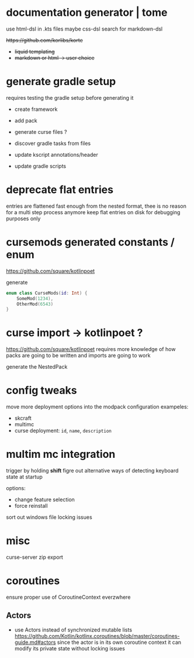 # documentation generator | tome

use html-dsl in .kts files
maybe css-dsl
search for markdown-dsl

<s>
https://github.com/korlibs/korte

- liquid templating
- markdown or html -> user choice
</s>

# generate gradle setup

requires testing the gradle setup before generating it

- create framework
- add pack
- generate curse files ?

- discover gradle tasks from files
- update kscript annotations/header
- update gradle scripts

# deprecate flat entries

entries are flattened fast enough from the nested format, thee is no reason for a multi step process anymore
keep flat entries on disk for debugging purposes only

# cursemods generated constants / enum

https://github.com/square/kotlinpoet

generate 
```kotlin
enum class CurseMods(id: Int) {
    SomeMod(1234),
    OtherMod(6543)
}
```

# curse import -> kotlinpoet ?

https://github.com/square/kotlinpoet
requires more knowledge of how packs are going to be written
and imports are going to work

generate the NestedPack

# config tweaks

move more deployment options into the modpack configuration
exampeles:
 - skcraft
 - multimc
 - curse
   deployment: `id`, `name`, `description`

# multim mc integration

trigger by holding **shift**
figre out alternative ways of detecting keyboard state at startup

options:
  - change feature selection
  - force reinstall
  
  
sort out windows file locking issues


# misc

curse-server zip export

# coroutines

ensure proper use of CoroutineContext everzwhere

## Actors
- use Actors instead of synchronized mutable lists
https://github.com/Kotlin/kotlinx.coroutines/blob/master/coroutines-guide.md#actors
since the actor is in its own coroutine context it can modify its private state without locking issues

